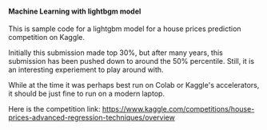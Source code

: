 #### Machine Learning with lightbgm model

This is sample code for a lightgbm model for a house prices prediction competition on Kaggle. 

Initially this submission made top 30%, but after many years, this submission has been pushed down to around the 50% percentile. Still, it is an interesting experiement to play around with.

While at the time it was perhaps best run on Colab or Kaggle's accelerators, it should be just fine to run on a modern laptop.

Here is the competition link: https://www.kaggle.com/competitions/house-prices-advanced-regression-techniques/overview
